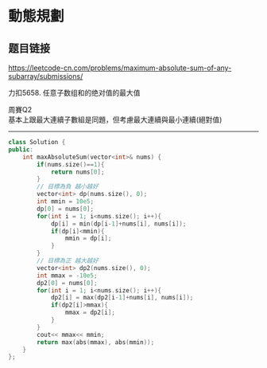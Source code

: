 # 動態規劃

## 题目链接

https://leetcode-cn.com/problems/maximum-absolute-sum-of-any-subarray/submissions/


力扣5658. 任意子数组和的绝对值的最大值   

周賽Q2    
基本上跟最大連續子數組是同題，但考慮最大連續與最小連續(絕對值)     
    
---------------------------------------

```cpp
class Solution {
public:
    int maxAbsoluteSum(vector<int>& nums) {
        if(nums.size()==1){
            return nums[0];
        }
        // 目標為負 越小越好
        vector<int> dp(nums.size(), 0);
        int mmin = 10e5;
        dp[0] = nums[0];
        for(int i = 1; i<nums.size(); i++){
            dp[i] = min(dp[i-1]+nums[i], nums[i]);
            if(dp[i]<mmin){
                mmin = dp[i];
            }
        }
        // 目標為正 越大越好
        vector<int> dp2(nums.size(), 0);
        int mmax = -10e5;
        dp2[0] = nums[0];
        for(int i = 1; i<nums.size(); i++){
            dp2[i] = max(dp2[i-1]+nums[i], nums[i]);
            if(dp2[i]>mmax){
                mmax = dp2[i];
            }
        }
        cout<< mmax<< mmin;
        return max(abs(mmax), abs(mmin));
    }
};
```
